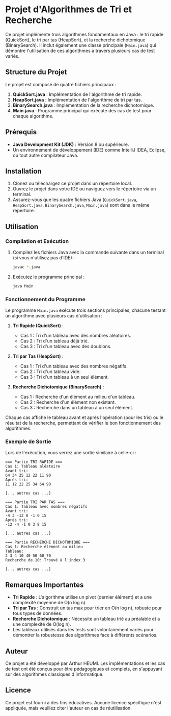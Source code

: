 # Projet d'Algorithmes de Tri et Recherche

Ce projet implémente trois algorithmes fondamentaux en Java : le tri rapide (QuickSort), le tri par tas (HeapSort), et la recherche dichotomique (BinarySearch). Il inclut également une classe principale (`Main.java`) qui démontre l'utilisation de ces algorithmes à travers plusieurs cas de test variés.

## Structure du Projet

Le projet est composé de quatre fichiers principaux :

1. **QuickSort.java** : Implémentation de l'algorithme de tri rapide.
2. **HeapSort.java** : Implémentation de l'algorithme de tri par tas.
3. **BinarySearch.java** : Implémentation de la recherche dichotomique.
4. **Main.java** : Programme principal qui exécute des cas de test pour chaque algorithme.

## Prérequis

- **Java Development Kit (JDK)** : Version 8 ou supérieure.
- Un environnement de développement (IDE) comme IntelliJ IDEA, Eclipse, ou tout autre compilateur Java.

## Installation

1. Clonez ou téléchargez ce projet dans un répertoire local.
2. Ouvrez le projet dans votre IDE ou naviguez vers le répertoire via un terminal.
3. Assurez-vous que les quatre fichiers Java (`QuickSort.java`, `HeapSort.java`, `BinarySearch.java`, `Main.java`) sont dans le même répertoire.

## Utilisation

### Compilation et Exécution

1. Compilez les fichiers Java avec la commande suivante dans un terminal (si vous n'utilisez pas d'IDE) :
   ```bash
   javac *.java
   ```
2. Exécutez le programme principal :
   ```bash
   java Main
   ```

### Fonctionnement du Programme

Le programme `Main.java` exécute trois sections principales, chacune testant un algorithme avec plusieurs cas d'utilisation :

1. **Tri Rapide (QuickSort)** :
   - Cas 1 : Tri d'un tableau avec des nombres aléatoires.
   - Cas 2 : Tri d'un tableau déjà trié.
   - Cas 3 : Tri d'un tableau avec des doublons.

2. **Tri par Tas (HeapSort)** :
   - Cas 1 : Tri d'un tableau avec des nombres négatifs.
   - Cas 2 : Tri d'un tableau vide.
   - Cas 3 : Tri d'un tableau à un seul élément.

3. **Recherche Dichotomique (BinarySearch)** :
   - Cas 1 : Recherche d'un élément au milieu d'un tableau.
   - Cas 2 : Recherche d'un élément non existant.
   - Cas 3 : Recherche dans un tableau à un seul élément.

Chaque cas affiche le tableau avant et après l'opération (pour les tris) ou le résultat de la recherche, permettant de vérifier le bon fonctionnement des algorithmes.

### Exemple de Sortie

Lors de l'exécution, vous verrez une sortie similaire à celle-ci :

```
=== Partie TRI RAPIDE ===
Cas 1: Tableau aléatoire
Avant tri: 
64 34 25 12 22 11 90 
Après tri: 
11 12 22 25 34 64 90 

[... autres cas ...]

=== Partie TRI PAR TAS ===
Cas 1: Tableau avec nombres négatifs
Avant tri: 
-4 3 -12 8 -1 0 15 
Après tri: 
-12 -4 -1 0 3 8 15 

[... autres cas ...]

=== Partie RECHERCHE DICHOTOMIQUE ===
Cas 1: Recherche élément au milieu
Tableau: 
2 3 4 10 40 50 60 70 
Recherche de 10: Trouvé à l'index 3

[... autres cas ...]
```

## Remarques Importantes

- **Tri Rapide** : L'algorithme utilise un pivot (dernier élément) et a une complexité moyenne de O(n log n).
- **Tri par Tas** : Construit un tas max pour trier en O(n log n), robuste pour tous types de données.
- **Recherche Dichotomique** : Nécessite un tableau trié au préalable et a une complexité de O(log n).
- Les tableaux utilisés dans les tests sont volontairement variés pour démontrer la robustesse des algorithmes face à différents scénarios.

## Auteur

Ce projet a été développé par Arthur HEUMI. Les implémentations et les cas de test ont été conçus pour être pédagogiques et complets, en s'appuyant sur des algorithmes classiques d'informatique.

## Licence

Ce projet est fourni à des fins éducatives. Aucune licence spécifique n'est appliquée, mais veuillez citer l'auteur en cas de réutilisation.